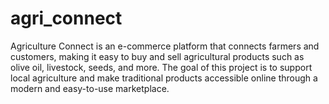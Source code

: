 # agri_connect
Agriculture Connect is an e-commerce platform that connects farmers and customers, making it easy to buy and sell agricultural products such as olive oil, livestock, seeds, and more. The goal of this project is to support local agriculture and make traditional products accessible online through a modern and easy-to-use marketplace.
